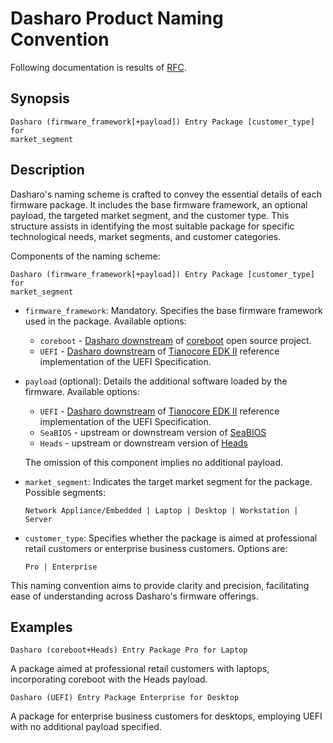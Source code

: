 # Dasharo Product Naming Convention

Following documentation is results of [RFC](https://github.com/Dasharo/dasharo-issues/issues/762).

## Synopsis

```plain
Dasharo (firmware_framework[+payload]) Entry Package [customer_type] for
market_segment
```

## Description

Dasharo's naming scheme is crafted to convey the essential details of each
firmware package. It includes the base firmware framework, an optional payload,
the targeted market segment, and the customer type. This structure assists in
identifying the most suitable package for specific technological needs, market
segments, and customer categories.

Components of the naming scheme:

```plain
Dasharo (firmware_framework[+payload]) Entry Package [customer_type] for
market_segment
```

- `firmware_framework`: Mandatory. Specifies the base firmware framework used
  in the package. Available options:

    + `coreboot` - [Dasharo downstream](https://github.com/Dasharo/coreboot) of
    [coreboot](https://coreboot.org) open source project.
    + `UEFI` - [Dasharo downstream](https://github.com/Dasharo/edk2) of
    [Tianocore EDK II](https://github.com/tianocore/edk2) reference
    implementation of the UEFI Specification.

- `payload` (optional): Details the additional software loaded by the firmware.
  Available options:

    + `UEFI` - [Dasharo downstream](https://github.com/Dasharo/edk2) of
    [Tianocore EDK II](https://github.com/tianocore/edk2) reference
    implementation of the UEFI Specification.
    + `SeaBIOS` - upstream or downstream version of [SeaBIOS](https://www.seabios.org/SeaBIOS)
    + `Heads` - upstream or downstream version of [Heads](https://github.com/linuxboot/heads/)

  The omission of this component implies no additional payload.

- `market_segment`: Indicates the target market segment for the package.
  Possible segments:

  ```plain
  Network Appliance/Embedded | Laptop | Desktop | Workstation | Server
  ```

- `customer_type`: Specifies whether the package is aimed at professional
  retail customers or enterprise business customers. Options are:

  ```plain
  Pro | Enterprise
  ```

This naming convention aims to provide clarity and precision, facilitating ease
of understanding across Dasharo's firmware offerings.

## Examples

```plain
Dasharo (coreboot+Heads) Entry Package Pro for Laptop
```

A package aimed at professional retail customers with laptops, incorporating
coreboot with the Heads payload.

```plain
Dasharo (UEFI) Entry Package Enterprise for Desktop
```

A package for enterprise business customers for desktops, employing UEFI with
no additional payload specified.
